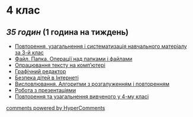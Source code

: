 <div id="hypercomments_widget" class="js-hypercomments-widget invisible"></div>

4 клас
=============================================
## <i>35 годин</i> (1 година на тиждень)

* [Повторення, узагальнення і систематизація навчального матеріалу за 3-й клас](4/povtorennia.md)
* [Файл. Папка. Операції над папками і файлами](4/file_papka.md)
* [Опрацювання тексту на комп’ютері](4/text_komp.md)
* [Графічний редактор](4/graph_redactor.md)
* [Безпека дітей в Інтернеті](4/security_children.md)
* [Висловлювання. Алгоритми з розгалуженням і повторенням](4/vyslovlyvannia.md)
* [Робота з презентаціями](4/prezentaciya.md)
* [Повторення та узагальнення вивченого у 4-му класі](4/systematizaciya.md)

<div class="js-hypercomments-container">
<a href="http://hypercomments.com" class="hc-link" title="comments widget">comments powered by HyperComments</a>
</div>